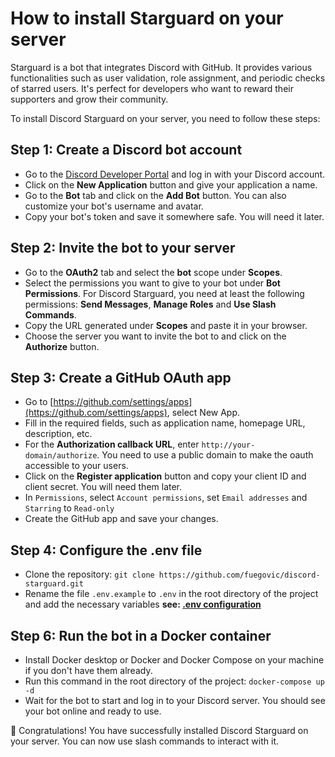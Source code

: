 # How to install Starguard on your server

Starguard is a bot that integrates Discord with GitHub. It provides various functionalities such as user validation, role assignment, and periodic checks of starred users. It's perfect for developers who want to reward their supporters and grow their community.

To install Discord Starguard on your server, you need to follow these steps:

## Step 1: Create a Discord bot account

- Go to the [Discord Developer Portal](https://discord.com/developers/applications) and log in with your Discord account.
- Click on the **New Application** button and give your application a name.
- Go to the **Bot** tab and click on the **Add Bot** button. You can also customize your bot's username and avatar.
- Copy your bot's token and save it somewhere safe. You will need it later.

## Step 2: Invite the bot to your server

- Go to the **OAuth2** tab and select the **bot** scope under **Scopes**.
- Select the permissions you want to give to your bot under **Bot Permissions**. For Discord Starguard, you need at least the following permissions: **Send Messages**, **Manage Roles** and **Use Slash Commands**.
- Copy the URL generated under **Scopes** and paste it in your browser.
- Choose the server you want to invite the bot to and click on the **Authorize** button.

## Step 3: Create a GitHub OAuth app

- Go to [https://github.com/settings/apps](https://github.com/settings/apps), select New App.
- Fill in the required fields, such as application name, homepage URL, description, etc.
- For the **Authorization callback URL**, enter `http://your-domain/authorize`. You need to use a public domain to make the oauth accessible to your users.
- Click on the **Register application** button and copy your client ID and client secret. You will need them later.
- In `Permissions`, select `Account permissions`, set `Email addresses` and `Starring` to `Read-only`
- Create the GitHub app and save your changes.

## Step 4: Configure the .env file

- Clone the repository: `git clone https://github.com/fuegovic/discord-starguard.git`
- Rename the file `.env.example` to `.env` in the root directory of the project and add the necessary variables
**see: [.env configuration](./env_file.md)**

## Step 6: Run the bot in a Docker container

- Install Docker desktop or Docker and Docker Compose on your machine if you don't have them already.
- Run this command in the root directory of the project: `docker-compose up -d`
- Wait for the bot to start and log in to your Discord server. You should see your bot online and ready to use.

🎉 Congratulations! You have successfully installed Discord Starguard on your server. You can now use slash commands to interact with it. 
